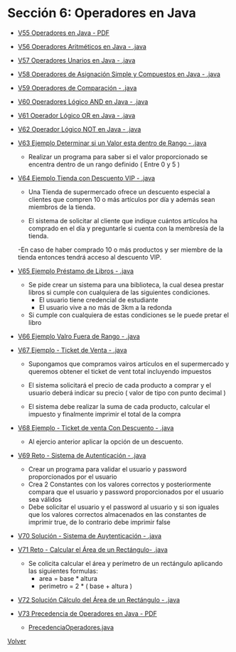 # Sección 6: Operadores en Java

* [V55 Operadores en Java - PDF](V55_Operadores_en_Java/05-01-00-Operadores-UJ.pdf)
* [V56 Operadores Aritméticos en Java - .java](V56_Operadores_Aritmeticos/src/OperadoresAritmeticos.java)
* [V57 Operadores Unarios en Java - .java](V57_Operadores_Unarios_en_Java/src/OperadoresUnarios.java)
* [V58 Operadores de Asignación Simple y Compuestos en Java - .java](V58_Operadores_de_Asignacion_Simples_y_Compuestos_en_Java/src/OperadoresAsignacion.java)
* [V59 Operadores de Comparación - .java](V59_Operqadores_de_Comparacion/src/OperadoresComparacion.java)
* [V60 Operadores Lógico AND en Java - .java](V60_Operador_Logico_AND_en_Java/src/OperadorAND.java)
* [V61 Operador Lógico OR en Java - .java](V61_Operador_Logico_OR_en_Java/src/OperadorOR.java)
* [V62 Operador Lógico NOT en Java - .java](V62_Operador_Logico_NOT_en_Java/src/OperadorNOT.java)
* [V63 Ejemplo Determinar si un Valor esta dentro de Rango - .java](V63_Ejemplo_Determinar_si_un_Valor_esta_dentro_de_Rango/src/ValorDentroRango.java)
    - Realizar un programa para saber si el valor proporcionado se 
        encentra dentro de un rango definido ( Entre 0 y 5 )
* [V64 Ejemplo Tienda con Descuento VIP - .java](V64_Ejemplo_Tienda_con_Descuento_VIP/src/SistemaDescuentosVip.java)
    - Una Tienda de supermercado ofrece un descuento especial a clientes que compren 
        10 o más artículos por día y además sean miembros de la tienda.
    
    - El sistema de solicitar al cliente que indique cuántos artículos ha comprado en el día
        y preguntarle si cuenta con la membresía de la tienda.
    
    -En caso de haber comprado 10 o más productos y ser miembre de la tienda entonces
        tendrá acceso al descuento VIP.
* [V65 Ejemplo Préstamo de Libros - .java](V65_Ejemplo_Prestamo_de_Libros/src/SistemaPrestamoLibros.java)
    - Se pide crear un sistema para una biblioteca, la cual desea prestar libros si
        cumple con cualquiera de las siguientes condiciones.
        * El usuario tiene credencial de estudiante
        * El usuario vive a no más de 3km a la redonda 
    - Si cumple con cualquiera de estas condiciones se le puede pretar el libro
* [V66 Ejemplo Valro Fuera de Rango - .java](V66_Ejemplo_Valor_Fuera_de_Rango/src/RangoVariable.java)
* [V67 Ejemplo - Ticket de Venta - .java](V67_Ejemplo_Ticket_de_Venta/src/TicketVenta.java)
    - Supongamos que compramos vairos artículos en el supermercado y queremos
        obtener el ticket de vent total incluyendo impuestos
    
    - El sistema solicitará el precio de cada producto a comprar
        y el usuario deberá indicar su precio ( valor de tipo con punto decimal )
    
    - El sistema debe realizar la suma de cada producto, calcular el impuesto 
        y finalmente imprimir el total de la compra
* [V68 Ejemplo - Ticket de venta Con Descuento - .java](V68_Ejemplo_Ticket_de_Venta_con_Descuento/src/TicketVenta.java)
    - Al ejercio anterior aplicar la opción de un descuento.
* [V69 Reto - Sistema de Autenticación - .java](V69_Reto_Sistema_de_Autenticacion/src/SistemaAutenticacion.java)
    - Crear un programa para validar el usuario y password proporcionados 
        por el usuario
    - Crea 2 Constantes con los valores correctos y posteriormente
        compara que el usuario y password proporcionados por
        el usuario sea válidos
    - Debe solicitar el usuario y el password al usuario y si son iguales
        que los valores correctos almacenados en las constantes de imprimir true,
        de lo contrario debe imprimir false
* [V70 Solución - Sistema de Auytenticación - .java](V70_Solucion_Sistema_de_Autentificacion/src/SistemaAutentificacion.java)
* [V71 Reto - Calcular el Área de un Rectángulo- .java](V71_Reto_Calculo_del_Area_de_un_Rectangulo/src/CalculoRectangulo.java)
    - Se colicita calcular el área y perímetro de un rectángulo aplicando
        las siguientes formulas:
        * area = base * altura
        * perimetro = 2 * ( base + altura )
* [V72 Solución Cálculo del Área de un Rectángulo - .java](V72_Solucion_Calculo_del_Area_de_un_Rectangulo/src/CalculoAreaRectangulo.java)
* [V73 Precedencia de Operadores en Java - PDF](V73_Precedencia_de_Operadores_en_Java/Docs/05-19-00-PrecedenciaOperadores-UJ.pdf)
    * [PrecedenciaOperadores.java](V73_Precedencia_de_Operadores_en_Java/src/PrecedenciaOperadores.java)

[Volver](../)